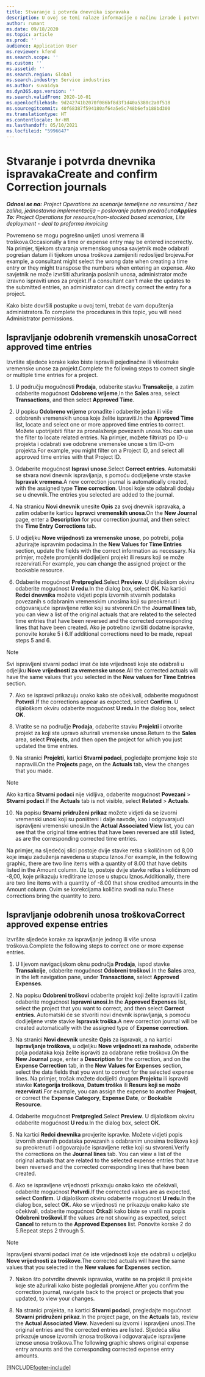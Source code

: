 ```yaml
---
title: Stvaranje i potvrda dnevnika ispravaka
description: U ovoj se temi nalaze informacije o načinu izrade i potvrde dnevnika ispravaka.
author: rumant
ms.date: 09/18/2020
ms.topic: article
ms.prod: ''
audience: Application User
ms.reviewer: kfend
ms.search.scope: ''
ms.custom: ''
ms.assetid: ''
ms.search.region: Global
ms.search.industry: Service industries
ms.author: suvaidya
ms.dyn365.ops.version: ''
ms.search.validFrom: 2020-10-01
ms.openlocfilehash: 9d242741b2070f086bf8d3f1d40a5380c2a0f518
ms.sourcegitcommit: 40f68387f594180af64a5e5c748b6efa188bd300
ms.translationtype: HT
ms.contentlocale: hr-HR
ms.lasthandoff: 05/10/2021
ms.locfileid: "5996647"
---
```

# <a name="create-and-confirm-correction-journals"></a><span data-ttu-id="473df-103">Stvaranje i potvrda dnevnika ispravaka</span><span class="sxs-lookup"><span data-stu-id="473df-103">Create and confirm Correction journals</span></span>

<span data-ttu-id="473df-104">_**Odnosi se na:** Project Operations za scenarije temeljene na resursima / bez zaliha, jednostavna implementacija – poslovanje putem predračuna_</span><span class="sxs-lookup"><span data-stu-id="473df-104">_**Applies To:** Project Operations for resource/non-stocked based scenarios, Lite deployment - deal to proforma invoicing_</span></span>

<span data-ttu-id="473df-105">Povremeno se mogu pogrešno unijeti unosi vremena ili troškova.</span><span class="sxs-lookup"><span data-stu-id="473df-105">Occasionally a time or expense entry may be entered incorrectly.</span></span> <span data-ttu-id="473df-106">Na primjer, tijekom stvaranja vremenskog unosa savjetnik može odabrati pogrešan datum ili tijekom unosa troškova zamijeniti redoslijed brojeva.</span><span class="sxs-lookup"><span data-stu-id="473df-106">For example, a consultant might select the wrong date when creating a time entry or they might transpose the numbers when entering an expense.</span></span> <span data-ttu-id="473df-107">Ako savjetnik ne može izvršiti ažuriranja poslanih unosa, administrator može izravno ispraviti unos za projekt.</span><span class="sxs-lookup"><span data-stu-id="473df-107">If a consultant can’t make the updates to the submitted entries, an administrator can directly correct the entry for a project.</span></span>

<span data-ttu-id="473df-108">Kako biste dovršili postupke u ovoj temi, trebat će vam dopuštenja administratora.</span><span class="sxs-lookup"><span data-stu-id="473df-108">To complete the procedures in this topic, you will need Administrator permissions.</span></span>

## <a name="correct-approved-time-entries"></a><span data-ttu-id="473df-109">Ispravljanje odobrenih vremenskih unosa</span><span class="sxs-lookup"><span data-stu-id="473df-109">Correct approved time entries</span></span>     

<span data-ttu-id="473df-110">Izvršite sljedeće korake kako biste ispravili pojedinačne ili višestruke vremenske unose za projekt.</span><span class="sxs-lookup"><span data-stu-id="473df-110">Complete the following steps to correct single or multiple time entries for a project.</span></span>

1. <span data-ttu-id="473df-111">U području mogućnosti **Prodaja**, odaberite stavku **Transakcije**, a zatim odaberite mogućnost **Odobreno vrijeme**,</span><span class="sxs-lookup"><span data-stu-id="473df-111">In the **Sales** area, select **Transactions**, and then select **Approved Time**.</span></span> 

2. <span data-ttu-id="473df-112">U popisu **Odobreno vrijeme** pronađite i odaberite jedan ili više odobrenih vremenskih unosa koje želite ispraviti.</span><span class="sxs-lookup"><span data-stu-id="473df-112">In the **Approved Time** list, locate and select one or more approved time entries to correct.</span></span> <span data-ttu-id="473df-113">Možete upotrijebiti filtar za pronalaženje povezanih unosa.</span><span class="sxs-lookup"><span data-stu-id="473df-113">You can use the filter to locate related entries.</span></span> <span data-ttu-id="473df-114">Na primjer, možete filtrirati po ID-u projekta i odabrati sve odobrene vremenske unose s tim ID-om projekta.</span><span class="sxs-lookup"><span data-stu-id="473df-114">For example, you might filter on a Project ID, and select all approved time entries with that Project ID.</span></span>

3. <span data-ttu-id="473df-115">Odaberite mogućnost **Ispravi unose**.</span><span class="sxs-lookup"><span data-stu-id="473df-115">Select **Correct entries**.</span></span> <span data-ttu-id="473df-116">Automatski se stvara novi dnevnik ispravljanja, s pomoću dodijeljene vrste stavke **Ispravak vremena**.</span><span class="sxs-lookup"><span data-stu-id="473df-116">A new correction journal is automatically created, with the assigned type **Time correction**.</span></span> <span data-ttu-id="473df-117">Unosi koje ste odabrali dodaju se u dnevnik.</span><span class="sxs-lookup"><span data-stu-id="473df-117">The entries you selected are added to the journal.</span></span> 

4. <span data-ttu-id="473df-118">Na stranicu **Novi dnevnik** unesite **Opis** za svoj dnevnik ispravaka, a zatim odaberite karticu **Ispravci vremenskih unosa**.</span><span class="sxs-lookup"><span data-stu-id="473df-118">On the **New Journal** page, enter a **Description** for your correction journal, and then select the **Time Entry Corrections** tab.</span></span>  

5. <span data-ttu-id="473df-119">U odjeljku **Nove vrijednosti za vremenske unose**, po potrebi, polja ažurirajte ispravnim podacima.</span><span class="sxs-lookup"><span data-stu-id="473df-119">In the **New Values for Time Entries** section, update the fields with the correct information as necessary.</span></span> <span data-ttu-id="473df-120">Na primjer, možete promijeniti dodijeljeni projekt ili resurs koji se može rezervirati.</span><span class="sxs-lookup"><span data-stu-id="473df-120">For example, you can change the assigned project or the bookable resource.</span></span>

6. <span data-ttu-id="473df-121">Odaberite mogućnost **Pretpregled**.</span><span class="sxs-lookup"><span data-stu-id="473df-121">Select **Preview**.</span></span> <span data-ttu-id="473df-122">U dijaloškom okviru odaberite mogućnost **U redu**.</span><span class="sxs-lookup"><span data-stu-id="473df-122">In the dialog box, select **OK**.</span></span> <span data-ttu-id="473df-123">Na kartici **Redci dnevnika** možete vidjeti popis izvornih stvarnih podataka povezanih s odabranim vremenskim unosima koji su preokrenuti i odgovarajuće ispravljene retke koji su stvoreni.</span><span class="sxs-lookup"><span data-stu-id="473df-123">On the **Journal lines** tab, you can view a list of the original actuals that are related to the selected time entries that have been reversed and the corrected corresponding lines that have been created.</span></span> <span data-ttu-id="473df-124">Ako je potrebno izvršiti dodatne ispravke, ponovite korake 5 i 6.</span><span class="sxs-lookup"><span data-stu-id="473df-124">If additional corrections need to be made, repeat steps 5 and 6.</span></span> 

> [!NOTE]
> <span data-ttu-id="473df-125">Svi ispravljeni stvarni podaci imat će iste vrijednosti koje ste odabrali u odjeljku **Nove vrijednosti za vremenske unose**.</span><span class="sxs-lookup"><span data-stu-id="473df-125">All the corrected actuals will have the same values that you selected in the **New values for Time Entries** section.</span></span>

7. <span data-ttu-id="473df-126">Ako se ispravci prikazuju onako kako ste očekivali, odaberite mogućnost **Potvrdi**.</span><span class="sxs-lookup"><span data-stu-id="473df-126">If the corrections appear as expected, select **Confirm**.</span></span> <span data-ttu-id="473df-127">U dijaloškom okviru odaberite mogućnost **U redu**.</span><span class="sxs-lookup"><span data-stu-id="473df-127">In the dialog box, select **OK**.</span></span>

8. <span data-ttu-id="473df-128">Vratite se na područje **Prodaja**, odaberite stavku **Projekti** i otvorite projekt za koji ste upravo ažurirali vremenske unose.</span><span class="sxs-lookup"><span data-stu-id="473df-128">Return to the **Sales** area, select **Projects**, and then open the project for which you just updated the time entries.</span></span> 

9. <span data-ttu-id="473df-129">Na stranici **Projekti**, kartici **Stvarni podaci**, pogledajte promjene koje ste napravili.</span><span class="sxs-lookup"><span data-stu-id="473df-129">On the **Projects** page, on the **Actuals** tab, view the changes that you made.</span></span> 

> [!NOTE]
> <span data-ttu-id="473df-130">Ako kartica **Stvarni podaci** nije vidljiva, odaberite mogućnost **Povezani** > **Stvarni podaci**.</span><span class="sxs-lookup"><span data-stu-id="473df-130">If the **Actuals** tab is not visible, select **Related** > **Actuals**.</span></span>  

10. <span data-ttu-id="473df-131">Na popisu **Stvarni pridruženi prikaz** možete vidjeti da se izvorni vremenski unosi koji su poništeni i dalje navode, kao i odgovarajući ispravljeni vremenski unosi.</span><span class="sxs-lookup"><span data-stu-id="473df-131">In the **Actual Associated View** list, you can see that the original time entries that have been reversed are still listed, as are the corresponding corrected time entries.</span></span> 

<span data-ttu-id="473df-132">Na primjer, na sljedećoj slici postoje dvije stavke retka s količinom od 8,00 koje imaju zaduženja navedena u stupcu Iznos.</span><span class="sxs-lookup"><span data-stu-id="473df-132">For example, in the following graphic, there are two line items with a quantity of 8.00 that have debits listed in the Amount column.</span></span> <span data-ttu-id="473df-133">Uz to, postoje dvije stavke retka s količinom od -8,00, koje prikazuju kreditirane iznose u stupcu Iznos.</span><span class="sxs-lookup"><span data-stu-id="473df-133">Additionally, there are two line items with a quantity of -8.00 that show credited amounts in the Amount column.</span></span> <span data-ttu-id="473df-134">Ovim se korekcijama količina svodi na nulu.</span><span class="sxs-lookup"><span data-stu-id="473df-134">These corrections bring the quantity to zero.</span></span>

 
## <a name="correct-approved-expense-entries"></a><span data-ttu-id="473df-135">Ispravljanje odobrenih unosa troškova</span><span class="sxs-lookup"><span data-stu-id="473df-135">Correct approved expense entries</span></span>

<span data-ttu-id="473df-136">Izvršite sljedeće korake za ispravljanje jednog ili više unosa troškova.</span><span class="sxs-lookup"><span data-stu-id="473df-136">Complete the following steps to correct one or more expense entries.</span></span> 

1. <span data-ttu-id="473df-137">U lijevom navigacijskom oknu područja **Prodaja**, ispod stavke **Transakcije**, odaberite mogućnost **Odobreni troškovi**.</span><span class="sxs-lookup"><span data-stu-id="473df-137">In the **Sales** area, in the left navigation pane, under **Transactions**, select **Approved Expenses**.</span></span>

2. <span data-ttu-id="473df-138">Na popisu **Odobreni troškovi** odaberite projekt koji želite ispraviti i zatim odaberite mogućnost **Ispravni unosi**.</span><span class="sxs-lookup"><span data-stu-id="473df-138">In the **Approved Expenses** list, select the project that you want to correct, and then select **Correct entries**.</span></span> <span data-ttu-id="473df-139">Automatski će se stvoriti novi dnevnik ispravljanja, s pomoću dodijeljene vrste stavke **Ispravak troška**.</span><span class="sxs-lookup"><span data-stu-id="473df-139">A new correction journal will be created automatically with the assigned type of **Expense correction**.</span></span> 

3. <span data-ttu-id="473df-140">Na stranici **Novi dnevnik** unesite **Opis** za ispravak, a na kartici **Ispravljanje troškova**, u odjeljku **Nove vrijednosti za rashode**, odaberite polja podataka koja želite ispraviti za odabrane retke troškova.</span><span class="sxs-lookup"><span data-stu-id="473df-140">On the **New Journal** page, enter a **Description** for the correction, and on the **Expense Correction** tab, in the **New Values for Expenses** section, select the data fields that you want to correct for the selected expense lines.</span></span> <span data-ttu-id="473df-141">Na primjer, trošak možete dodijeliti drugom **Projektu** ili ispraviti stavke **Kategorija troškova**, **Datum troška** ili **Resurs koji se može rezervirati**.</span><span class="sxs-lookup"><span data-stu-id="473df-141">For example, you can assign the expense to another **Project**, or correct the **Expense Category**, **Expense Date**, or **Bookable Resource**.</span></span>

4. <span data-ttu-id="473df-142">Odaberite mogućnost **Pretpregled**.</span><span class="sxs-lookup"><span data-stu-id="473df-142">Select **Preview**.</span></span> <span data-ttu-id="473df-143">U dijaloškom okviru odaberite mogućnost **U redu**.</span><span class="sxs-lookup"><span data-stu-id="473df-143">In the dialog box, select **OK**.</span></span> 

5. <span data-ttu-id="473df-144">Na kartici **Redci dnevnika** provjerite ispravke. Možete vidjeti popis izvornih stvarnih podataka povezanih s odabranim unosima troškova koji su preokrenuti i odgovarajuće ispravljene retke koji su stvoreni.</span><span class="sxs-lookup"><span data-stu-id="473df-144">Verify the corrections on the **Journal lines** tab. You can view a list of the original actuals that are related to the selected expense entries that have been reversed and the corrected corresponding lines that have been created.</span></span>

6. <span data-ttu-id="473df-145">Ako se ispravljene vrijednosti prikazuju onako kako ste očekivali, odaberite mogućnost **Potvrdi**.</span><span class="sxs-lookup"><span data-stu-id="473df-145">If the corrected values are as expected, select **Confirm**.</span></span> <span data-ttu-id="473df-146">U dijaloškom okviru odaberite mogućnost **U redu**.</span><span class="sxs-lookup"><span data-stu-id="473df-146">In the dialog box, select **OK.**</span></span> <span data-ttu-id="473df-147">Ako se vrijednosti ne prikazuju onako kako ste očekivali, odaberite mogućnost **Otkaži** kako biste se vratili na popis **Odobreni troškovi**.</span><span class="sxs-lookup"><span data-stu-id="473df-147">If the values are not showing as expected, select **Cancel** to return to the **Approved Expenses** list.</span></span> <span data-ttu-id="473df-148">Ponovite korake 2 do 5.</span><span class="sxs-lookup"><span data-stu-id="473df-148">Repeat steps 2 through 5.</span></span> 

> [!NOTE]
> <span data-ttu-id="473df-149">Ispravljeni stvarni podaci imat će iste vrijednosti koje ste odabrali u odjeljku **Nove vrijednosti za troškove**.</span><span class="sxs-lookup"><span data-stu-id="473df-149">The corrected actuals will have the same values that you selected in the **New values for Expenses** section.</span></span>

7. <span data-ttu-id="473df-150">Nakon što potvrdite dnevnik ispravaka, vratite se na projekt ili projekte koje ste ažurirali kako biste pogledali promjene.</span><span class="sxs-lookup"><span data-stu-id="473df-150">After you confirm the correction journal, navigate back to the project or projects that you updated, to view your changes.</span></span>  

8. <span data-ttu-id="473df-151">Na stranici projekta, na kartici **Stvarni podaci**, pregledajte mogućnost **Stvarni pridruženi prikaz**.</span><span class="sxs-lookup"><span data-stu-id="473df-151">In the project page, on the **Actuals** tab, review the **Actual Associated View**.</span></span> <span data-ttu-id="473df-152">Navedeni su izvorni i ispravljeni unosi.</span><span class="sxs-lookup"><span data-stu-id="473df-152">The original entries and the corrected entries are listed.</span></span> <span data-ttu-id="473df-153">Sljedeća slika prikazuje unose izvornih iznosa troškova i odgovarajuće ispravljene iznose unosa troškova.</span><span class="sxs-lookup"><span data-stu-id="473df-153">The following graphic shows original expense entry amounts and the corresponding corrected expense entry amounts.</span></span> 




[!INCLUDE[footer-include](../includes/footer-banner.md)]